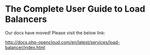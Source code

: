 # The Complete User Guide to Load Balancers

Our docs have moved! Please visit the below link:

http://docs.php-opencloud.com/en/latest/services/load-balancer/index.html
